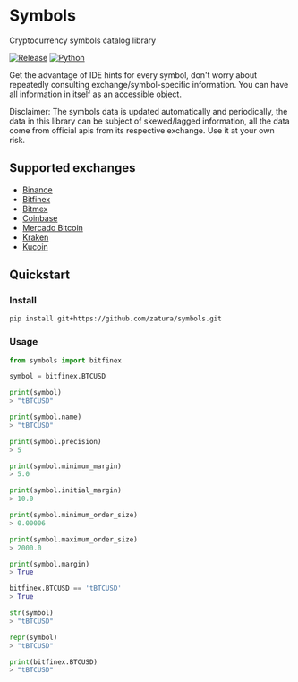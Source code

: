 # Symbols  
Cryptocurrency symbols catalog library  

 [![Release](https://img.shields.io/badge/release-v0.1.0--pre--alpha-orange.svg)](https://github.com/zautra/symbols)
[![Python](https://img.shields.io/badge/Python-3.10|3.11-blue.svg)](https://github.com/zautra/symbols)

  


Get the advantage of IDE hints for every symbol, don't worry about repeatedly consulting exchange/symbol-specific information.
You can have all information in itself as an accessible object.

Disclaimer: The symbols data is updated automatically and periodically, the data in this library can be subject 
of skewed/lagged information, all the data come from official apis from its respective exchange. 
Use it at your own risk.
## Supported exchanges
- [Binance](https://binance.com)
- [Bitfinex](https://bitfinex.com)
- [Bitmex](https://bitmex.com)
- [Coinbase](https://coinbase.com)
- [Mercado Bitcoin](https://mercadobitcoin.com.br)
- [Kraken](https://kraken.com)
- [Kucoin](https://kucoin.com)

## Quickstart

### Install
```bash
pip install git+https://github.com/zatura/symbols.git
```
  
### Usage
```python
from symbols import bitfinex

symbol = bitfinex.BTCUSD  

print(symbol)
> "tBTCUSD"

print(symbol.name)
> "tBTCUSD"

print(symbol.precision)
> 5

print(symbol.minimum_margin)
> 5.0

print(symbol.initial_margin)
> 10.0

print(symbol.minimum_order_size)
> 0.00006

print(symbol.maximum_order_size)
> 2000.0

print(symbol.margin)
> True

bitfinex.BTCUSD == 'tBTCUSD'
> True

str(symbol)
> "tBTCUSD"

repr(symbol)
> "tBTCUSD"

print(bitfinex.BTCUSD)
> "tBTCUSD"
```
